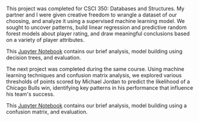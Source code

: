 This project was completed for CSCI 350: Databases and Structures.
My partner and I were given creative freedom to wrangle a dataset of our choosing, and analyze it using a supervised machine learning model.
We sought to uncover patterns, build linear regression and predictive random forest models about player rating, and draw meaningful conclusions based on a variety of player attributes.

This [Jupyter Notebook](FifaOveralls.ipynb) contains our brief analysis, model building using decision trees, and evaluation.

The next project was completed during the same course.
Using machine learning techniques and confusion matrix analysis, we explored various thresholds of points scored by Michael Jordan to predict the likelihood of a Chicago Bulls win, identifying key patterns in his performance that influence his team's success.

This [Jupyter Notebook](MJProject.ipynb) contains our brief analysis, model building using a confusion matrix, and evaluation.


